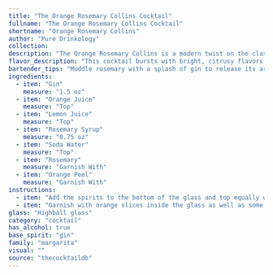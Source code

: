 ```yaml
---
title: "The Orange Rosemary Collins Cocktail"
fullname: "The Orange Rosemary Collins Cocktail"
shortname: "Orange Rosemary Collins"
author: "Pure Drinkology"
collection:
description: "The Orange Rosemary Collins is a modern twist on the classic Collins family, a highball cocktail traditionally made with gin or whiskey and a citrus juice base. This refreshing concoction incorporates rosemary's herbal complexity, a recent trend in cocktail innovation. "
flavor_description: "This cocktail bursts with bright, citrusy flavors from the orange and lemon juices, balanced by the earthy, slightly piney notes of rosemary. The gin adds a crisp, juniper backbone, while the soda water provides refreshing effervescence. The rosemary syrup adds a touch of sweetness and complexity, while the garnish of rosemary and orange peel enhance the aromatic experience.  It's a light and refreshing cocktail perfect for warm days. "
bartender_tips: "Muddle rosemary with a splash of gin to release its aroma.  Freshly squeeze your juices for vibrant flavor. Use simple syrup instead of rosemary syrup for a more subtle flavor.  Gently stir and top with soda water to maintain the beautiful layers. Garnish with a rosemary sprig and orange peel, expressing the oils over the drink before placing it. "
ingredients:
  - item: "Gin"
    measure: "1.5 oz"
  - item: "Orange Juice"
    measure: "Top"
  - item: "Lemon Juice"
    measure: "Top"
  - item: "Rosemary Syrup"
    measure: "0.75 oz"
  - item: "Soda Water"
    measure: "Top"
  - item: "Rosemary"
    measure: "Garnish With"
  - item: "Orange Peel"
    measure: "Garnish With"
instructions:
  - item: "Add the spirits to the bottom of the glass and top equally with the mixer drinks."
  - item: "Garnish with orange slices inside the glass as well as some rosemary on top."
glass: "Highball glass"
category: "cocktail"
has_alcohol: true
base_spirit: "gin"
family: "margarita"
visual: ""
source: "thecocktaildb"
---
```


